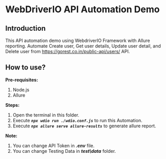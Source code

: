 # WebDriverIO API Automation Demo

## Introduction
This API automation demo using WebdriverIO Framework with Allure reporting.
Automate Create user, Get user details, Update user detail, and Delete user from https://gorest.co.in/public-api/users/ API.

## How to use?

**Pre-requisites:**
1. Node.js
2. Allure


**Steps:**
1. Open the terminal in this folder.
2. Execute ***`npx wdio run ./wdio.conf.js`*** to run this Automation.
3. Execute ***`npx allure serve allure-results`*** to generate allure report.

**Note:**
1. You can change API Token in ***.env*** file.
2. You can change Testing Data in ***test\data*** folder.


